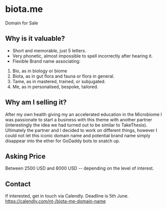 # biota.me
Domain for Sale


## Why is it valuable?

- Short and memorable, just 5 letters. 
- Very phonetic, almost impossible to spell incorrectly after hearing it.
- Flexible Brand name associating:
1. Bio, as in biology or biome
2. Biota, as in gut flora and fauna or flora in general. 
3. Tame, as in mastered, trained, or subjugated.
4. Me, as in personalised, bespoke, tailored. 

## Why am I selling it?

After my own health giving my an accelerated education in the Microbiome I was passionate to start a business with this theme with another partner (interestingly the idea we had turned out to be similar to TakeThesis). 
Ultimately the partner and I decided to work on different things, however I could not let this iconic domain name and potential brand name simply disappear into the ether for GoDaddy bots to snatch up.


## Asking Price

Between 2500 USD and 8000 USD -- depending on the level of interest.

## Contact 

If interested, get in touch via Calendly.
Deadline is 5th June.
https://calendly.com/nt-/biota-me-domain-name 